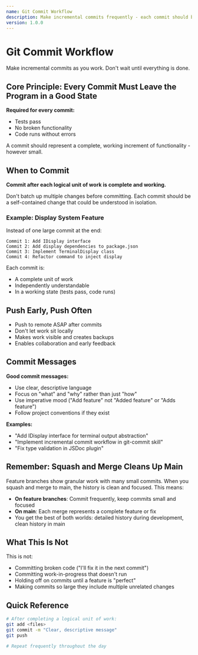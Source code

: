 ```yaml
---
name: Git Commit Workflow
description: Make incremental commits frequently - each commit should be a self-contained, working change
version: 1.0.0
---
```


# Git Commit Workflow

Make incremental commits as you work. Don't wait until everything is done.

## Core Principle: Every Commit Must Leave the Program in a Good State

**Required for every commit:**
- Tests pass
- No broken functionality
- Code runs without errors

A commit should represent a complete, working increment of functionality - however small.

## When to Commit

**Commit after each logical unit of work is complete and working.**

Don't batch up multiple changes before committing. Each commit should be a self-contained change that could be understood in isolation.

### Example: Display System Feature

Instead of one large commit at the end:

```
Commit 1: Add IDisplay interface
Commit 2: Add display dependencies to package.json
Commit 3: Implement TerminalDisplay class
Commit 4: Refactor command to inject display
```

Each commit is:
- A complete unit of work
- Independently understandable
- In a working state (tests pass, code runs)

## Push Early, Push Often

- Push to remote ASAP after commits
- Don't let work sit locally
- Makes work visible and creates backups
- Enables collaboration and early feedback

## Commit Messages

**Good commit messages:**
- Use clear, descriptive language
- Focus on "what" and "why" rather than just "how"
- Use imperative mood ("Add feature" not "Added feature" or "Adds feature")
- Follow project conventions if they exist

**Examples:**
- "Add IDisplay interface for terminal output abstraction"
- "Implement incremental commit workflow in git-commit skill"
- "Fix type validation in JSDoc plugin"

## Remember: Squash and Merge Cleans Up Main

Feature branches show granular work with many small commits. When you squash and merge to main, the history is clean and focused. This means:

- **On feature branches**: Commit frequently, keep commits small and focused
- **On main**: Each merge represents a complete feature or fix
- You get the best of both worlds: detailed history during development, clean history in main

## What This Is Not

This is not:
- Committing broken code ("I'll fix it in the next commit")
- Committing work-in-progress that doesn't run
- Holding off on commits until a feature is "perfect"
- Making commits so large they include multiple unrelated changes

## Quick Reference

```bash
# After completing a logical unit of work:
git add <files>
git commit -m "Clear, descriptive message"
git push

# Repeat frequently throughout the day
```
